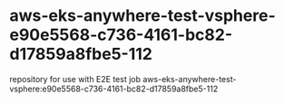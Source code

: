 # aws-eks-anywhere-test-vsphere-e90e5568-c736-4161-bc82-d17859a8fbe5-112
repository for use with E2E test job aws-eks-anywhere-test-vsphere:e90e5568-c736-4161-bc82-d17859a8fbe5-112
